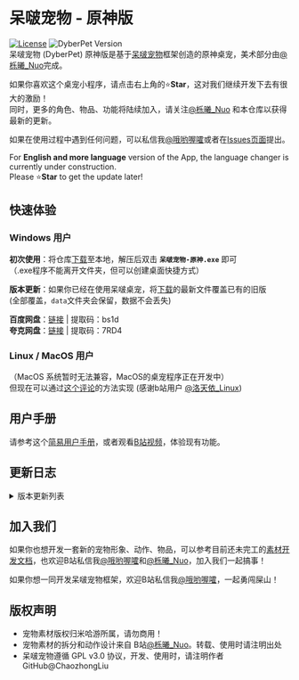 # 呆啵宠物 - 原神版
[![License](https://img.shields.io/github/license/ChaozhongLiu/DyberPet.svg)](LICENSE)
![DyberPet Version](https://img.shields.io/badge/DyberPet-v0.2.0-green.svg)  
呆啵宠物 (DyberPet) 原神版是基于[呆啵宠物](https://github.com/ChaozhongLiu/DyberPet)框架创造的原神桌宠，美术部分由[@栎曦_Nuo](https://space.bilibili.com/14004864)完成。  

如果你喜欢这个桌宠小程序，请点击右上角的:star:**Star**，这对我们继续开发下去有很大的激励！  
同时，更多的角色、物品、功能将陆续加入，请关注[@栎曦_Nuo](https://space.bilibili.com/14004864) 和本仓库以获得最新的更新。  

如果在使用过程中遇到任何问题，可以私信我[@哦哟喔嚯](https://space.bilibili.com/39307302)或者在[Issues页面](https://github.com/ChaozhongLiu/DyberPet_GenshinImpact/issues)提出。
  
For **English and more language** version of the App, the language changer is currently under construction.  
Please :star:**Star** to get the update later!



## 快速体验
### Windows 用户
  **初次使用**：将仓库[下载](https://github.com/ChaozhongLiu/DyberPet_GenshinImpact/archive/refs/heads/main.zip)至本地，解压后双击 **``呆啵宠物-原神.exe``** 即可  
  （.exe程序不能离开文件夹，但可以创建桌面快捷方式）
  
  
  **版本更新**：如果你已经在使用呆啵桌宠，将[下载](https://github.com/ChaozhongLiu/DyberPet_GenshinImpact/archive/refs/heads/main.zip)的最新文件覆盖已有的旧版  
  (全部覆盖，``data``文件夹会保留，数据不会丢失)
  
  **百度网盘**：[链接](https://pan.baidu.com/s/1dLY0ZfFcTRySuU4tXv1-pA?pwd=bs1d) | 提取码：bs1d  
  **夸克网盘**：[链接](https://pan.quark.cn/s/a070df462217) | 提取码：7RD4

### Linux / MacOS 用户
  （MacOS 系统暂时无法兼容，MacOS的桌宠程序正在开发中）  
  但现在可以通过[这个评论](https://www.bilibili.com/read/cv21890026)的方法实现 (感谢b站用户 [@洛天依_Linux](https://space.bilibili.com/495653264))



## 用户手册
请参考这个[简易用户手册](用户手册.pdf)，或者观看[B站视频](https://www.bilibili.com/video/BV1fd4y1W7ht)，体验现有功能。


## 更新日志

<details>
  <summary>版本更新列表</summary>
  
**  **
  
**v0.2.0 - 02/18/2023**
- 新增角色 - 流浪者
- 好感度等级上限调整为8 （卷起来 doge）
- 设置中添加了启动默认角色的选择
  
**v0.1.19 - 02/16/2023**
- 设置中可以静音了
- 添加了统计陪伴天数及显示铭牌的功能
- 对话框自动添加上一步按钮（暂未实装素材）
- 调整了对特殊中文字符的长度计算
  
**v0.1.18 - 02/11/2023**
- 增加了附属宠物和主宠物的连接
- 保证收藏品在随机掉落中不重复出现
- 整理了可变更的系统数值
  
**v0.1.18 - 02/11/2023**
- 修复了使用右键菜单收回派蒙时，背包按钮显示的错误
  
**v0.1.18 - 02/10/2023**
- 添加了对话界面和功能（暂未实装素材）
- 物品增加属性：``pet_limit`` 将物品设定为只在某个宠物内出现的物品（为即将到来的多个角色做准备）
  
**v0.1.17 - 02/06/2023**
- 收藏品背包格置顶，背景色为淡蓝色
- 收藏品的使用可以在背包中收回 （如派蒙因bug走丢，可以在背包界面收回）
  
**v0.1.17 - 02/05/2023**
- 给通知系统语音添加了优先级``sound_priority``属性
- 增加了点击时的随机语音事件
- 增加了纳西妲的语音库
  
**v0.1.16 - 02/02/2023**
- 修复了同伴动作的锚点问题
- 全面支持多屏（测试中）
  
**v0.1.15 - 02/01/2023**
- 修复了派蒙在屏幕倍率放大时的大小变化
- 修复了附件的拖拽闪现
- 修复了召唤同伴放大时显示不全的问题
- 修复了一定条件下缩放宠物派蒙位置问题
  
**v0.1.15 - 01/31/2023**
- 规避了专注时间0分0秒相关的闪退bug
- 解决了不能言说的狂爆物品惊天大bug
- 停止按钮按下后会立刻失效，避免多次结算
- 修复了快速点击鼠标微小位移造成闪现的bug
  
**v0.1.15 - 01/30/2023**
- 数值栏字体固定为Times
- 设置内添加是否置顶的选项
- 饱食度下降单位时间变为4分钟
- 增加了好感度3级4级的升级奖励
- 为了简化更新过程，``data``文件夹删除了，首次运行会自动生成。
  
**v0.1.14 - 01/29/2023**
- 重力加速度最小值变为0.01
- 取消屏幕缩放对宠物大小的影响，用户可以在设置中自行调节
  
**v0.1.14 - 01/28/2023**
- 修复了缩放改变时边界判断的bug
- 改进了启动语音的选择逻辑
  
**v0.1.14 - 01/27/2023**
- 经过四个月的开发，呆啵宠物-原神版正式上线！


</details>

## 加入我们  

如果你也想开发一套新的宠物形象、动作、物品，可以参考目前还未完工的[素材开发文档](https://github.com/ChaozhongLiu/DyberPet/blob/main/docs/art_dev.md)，也欢迎B站私信我[@哦哟喔嚯](https://space.bilibili.com/39307302)和[@栎曦_Nuo](https://space.bilibili.com/14004864)，加入我们一起搞事！

如果你想一同开发呆啵宠物框架，欢迎B站私信我[@哦哟喔嚯](https://space.bilibili.com/39307302)，一起勇闯屎山！

## 版权声明
- 宠物素材版权归米哈游所属，请勿商用！
- 宠物素材的拆分和动作设计来自 B站[@栎曦_Nuo](https://space.bilibili.com/14004864)。转载、使用时请注明出处
- 呆啵宠物遵循 GPL v3.0 协议，开发、使用时，请注明作者 GitHub@ChaozhongLiu


